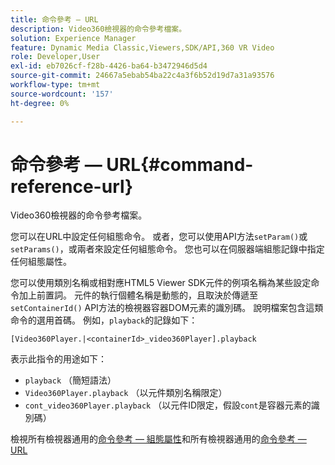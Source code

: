 ```yaml
---
title: 命令參考 — URL
description: Video360檢視器的命令參考檔案。
solution: Experience Manager
feature: Dynamic Media Classic,Viewers,SDK/API,360 VR Video
role: Developer,User
exl-id: eb7026cf-f28b-4426-ba64-b3472946d5d4
source-git-commit: 24667a5ebab54ba22c4a3f6b52d19d7a31a93576
workflow-type: tm+mt
source-wordcount: '157'
ht-degree: 0%

---
```


# 命令參考 — URL{#command-reference-url}

Video360檢視器的命令參考檔案。

您可以在URL中設定任何組態命令。 或者，您可以使用API方法`setParam()`或`setParams()`，或兩者來設定任何組態命令。 您也可以在伺服器端組態記錄中指定任何組態屬性。

您可以使用類別名稱或相對應HTML5 Viewer SDK元件的例項名稱為某些設定命令加上前置詞。 元件的執行個體名稱是動態的，且取決於傳遞至`setContainerId()` API方法的檢視器容器DOM元素的識別碼。 說明檔案包含這類命令的選用首碼。 例如，`playback`的記錄如下：

```
[Video360Player.|<containerId>_video360Player].playback
```

表示此指令的用途如下：

* `playback` （簡短語法）
* `Video360Player.playback` （以元件類別名稱限定）
* `cont_video360Player.playback` （以元件ID限定，假設`cont`是容器元素的識別碼）

檢視所有檢視器通用的[命令參考 — 組態屬性](../../../r-html5-viewer-20-cmdref-configattrib/r-html5-viewer-20-cmdref-configattrib.md#concept-850e0f2c49b949deb7cfbfd330d329bd)和所有檢視器通用的[命令參考 — URL](../../../c-html5-viewer-20-cmdref-url/c-html5-viewer-20-cmdref-url.md#concept-9b337f349b7b406b8c33c7ee96b3e226)
